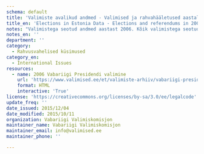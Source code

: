 ```yaml
---
schema: default
title: 'Valimiste avalikud andmed - Valimised ja rahvahääletused aastal 2006'
title_en: 'Elections in Estonia Data - Elections and referendums in 2006'
notes: "Valimistega seotud andmed aastast 2006. Kõik valimistega seotud andmed aastast 1992 kuni viimaste valimisteni on kõigile tasuta kättesaadavad <a href=\"https://www.valimised.ee/et/toimunud-valimiste-arhiiv\">siit</a>."
notes_en: ''
department: ''
category:
  - Rahvusvahelised küsimused
category_en:
  - International Issues
resources:
  - name: 2006 Vabariigi Presidendi valimine
    url: 'https://www.valimised.ee/et/valimiste-arhiiv/vabariigi-presidendi-valimine-2006-aastal'
    format: HTML
    interactive: 'True'
license: 'https://creativecommons.org/licenses/by-sa/3.0/ee/legalcode'
update_freq: ''
date_issued: 2015/12/04
date_modified: 2015/10/11
organization: Vabariigi Valimiskomisjon
maintainer_name: Vabariigi Valimiskomisjon
maintainer_email: info@valimised.ee
maintainer_phone: ''

---
```

